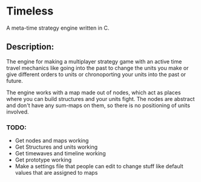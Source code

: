 ﻿# Timeless

A meta-time strategy engine written in C.

## Description:

The engine for making a multiplayer strategy game with an active time travel mechanics like going into the past to change the units you make or give different orders to units or chronoporting your units into the past or future.

The engine works with a map made out of nodes, which act as places where you can build structures and your units fight. The nodes are abstract and don't have any sum-maps on them, so there is no positioning of units involved.

### TODO:
* Get nodes and maps working
* Get Structures and units working
* Get timewaves and timeline working
* Get prototype working
* Make a settings file that people can edit to change stuff like default values that are assigned to maps